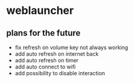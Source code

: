 # weblauncher

## plans for the future

* fix refresh on volume key not always working
* add auto refresh on internet back
* add auto refresh on timer
* add auto connect to wifi
* add possibility to disable interaction
